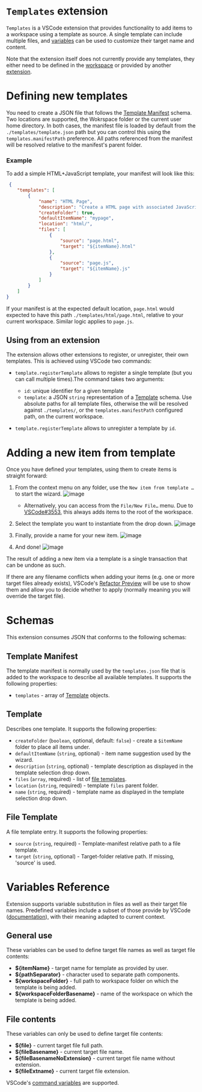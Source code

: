 # `Templates` extension

`Templates` is a VSCode extension that provides functionality to add items to a workspace using a template as source. A single template can include multiple files, and [variables](#variables-reference) can be used to customize their target name and content.

Note that the extension itself does not currently provide any templates, they either need to be defined in the [workspace](#workspace) or provided by another [extension](#using-an-extension).

# Defining new templates
You need to create a JSON file that follows the [Template Manifest](#template-manifest) schema. Two locations are supported, the Wokrspace folder or the current user home directory. In both cases, the manifest file is loaded by default from the `./templates/template.json` path but you can control this using the `templates.manifestPath` preference. All paths referenced from the manifest will be resolved relative to the manifest's parent folder.

### Example
To add a simple HTML+JavaScript template, your manifest will look like this:

```json
 {
    "templates": [
        {
            "name": "HTML Page",
            "description": "Create a HTML page with associated JavaScript file.",
            "createFolder": true,
            "defaultItemName": "mypage",
            "location": "html/",
            "files": [
                {
                    "source": "page.html",
                    "target": "${itemName}.html"
                },
                {
                    "source": "page.js",
                    "target": "${itemName}.js"
                }
            ]
        }
    ]
}
```
If your manifest is at the expected default location, `page.html` would expected to have this path `./templates/html/page.html`, relative to your current workspace. Similar logic applies to `page.js`. 

## Using from an extension
The extension allows other extensions to register, or unregister, their own templates. This is achieved using VSCode two commands: 

- `template.registerTemplate` allows to register a single template (but you can call multiple times).The command takes two arguments:
  - `id`: unique identifier for a given template
  - `template`: a JSON `string` representation of a [Template](#template) schema. Use absolute paths for all template files, otherwise the will be resolved against `./templates/`, or the `templates.manifestPath` configured path, on the current workspace.

-  `template.registerTemplate` allows to unregister a template by `id`.

# Adding a new item from template
Once you have defined your templates, using them to create items is straight forward: 
1. From the context menu on any folder, use the `New item from template …` to start the wizard.
![image](https://user-images.githubusercontent.com/38414719/155912187-ebffe7f2-c7dd-4626-b266-1f08b9a6e113.png)
    - Alternatively, you can access from the `File/New File…` menu. Due to [VSCode#3553](https://github.com/Microsoft/vscode/issues/3553), this always adds items to the root of the workspace.

2. Select the template you want to instantiate from the drop down.
![image](https://user-images.githubusercontent.com/38414719/155913124-7012a0bd-13f3-484e-932c-cdfeb1da7b95.png)

3. Finally, provide a name for your new item.
![image](https://user-images.githubusercontent.com/38414719/155913242-8476fb85-e916-40f4-ae04-434ef4341efe.png)

4. And done!
![image](https://user-images.githubusercontent.com/38414719/155915384-1f5fc5fc-ae5a-4c01-83ba-18d26f8f8306.png)

The result of adding a new item via a template is a single transaction that can be undone as such. 

If there are any filename conflicts when adding your items (e.g. one or more target files already exists), VSCode's [Refactor Preview](https://code.visualstudio.com/updates/v1_42#_rename-preview) will be use to show them and allow you to decide whether to apply (normally meaning you will override the target file).

# Schemas
This extension consumes JSON that conforms to the following schemas: 

## Template Manifest
The template manifest is normally used  by the `templates.json` file that is added to the workspace to describe all available templates.  It supports the following properties:
- `templates` - array of [Template](#template) objects.

## Template
Describes one template. It supports the following properties:
- `createFolder` (`boolean`, optional, default: `false`) - create a `$itemName` folder to place all items under. 
- `defaultItemName` (`string`, optional) - item name suggestion used by the wizard. 
- `description` (`string`, optional) - template description as displayed in the template selection drop down.
- `files` (`array`, required) - list of [file templates](#file-template).
- `location` (`string`, required) - template `files` parent folder. 
- `name` (`string`, required) - template name as displayed in the template selection drop down.

## File Template
A file template entry. It supports the following properties:
- `source` (`string`, required) - Template-manifest relative path to a file template. 
- `target` (`string`, optional) - Target-folder relative path. If missing, 'source' is used.

# Variables Reference
Extension supports variable substitution in files as well as their target file names. Predefined variables include a subset of those provide by VSCode ([documentation](https://code.visualstudio.com/docs/editor/variables-reference)), with their meaning adapted to current context.

## General use
These variables can be used to define target file names as well as target file contents: 
- **${itemName}** - target name for template as provided by user. 
- **${pathSeparator}** - character used to separate path components.
- **${workspaceFolder}** - full path to workspace folder on which the template is being added.
- **${workspaceFolderBasename}** - name of the workspace on which the template is being added. 

## File contents 
These variables can only be used to define target file contents:
- **${file}** - current target file full path.
- **${fileBasename}** - current target file name.
- **${fileBasenameNoExtension}** - current target file name without extension.
- **${fileExtname}** - current target file extension. 

VSCode's [command variables](https://code.visualstudio.com/docs/editor/variables-reference#_command-variables) are supported.

